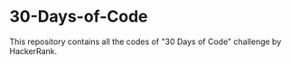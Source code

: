 # 30-Days-of-Code
This repository contains all the codes of "30 Days of Code" challenge by HackerRank.
